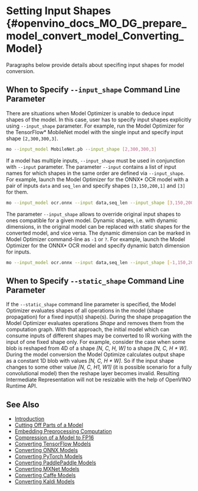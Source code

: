 # Setting Input Shapes {#openvino_docs_MO_DG_prepare_model_convert_model_Converting_Model}

Paragraphs below provide details about specifing input shapes for model conversion.

## When to Specify `--input_shape` Command Line Parameter <a name="when_to_specify_input_shapes"></a>
There are situations when Model Optimizer is unable to deduce input shapes of the model. In this case, user has to specify input shapes explicitly
using `--input_shape` parameter. For example, run the Model Optimizer for the TensorFlow* MobileNet model with the single input
and specify input shape `[2,300,300,3]`.

```sh
mo --input_model MobileNet.pb --input_shape [2,300,300,3]
```

If a model has multiple inputs, `--input_shape` must be used in conjunction with `--input` parameter.
The parameter `--input` contains a list of input names for which shapes in the same order are defined via `--input_shape`.
For example, launch the Model Optimizer for the ONNX* OCR model with a pair of inputs `data` and `seq_len` 
and specify shapes `[3,150,200,1]` and `[3]` for them.

```sh
mo --input_model ocr.onnx --input data,seq_len --input_shape [3,150,200,1],[3]
```

The parameter `--input_shape` allows to override original input shapes to ones compatible for a given model.
Dynamic shapes, i.e. with dynamic dimensions, in the original model can be replaced with static shapes for the converted model, and vice versa.
The dynamic dimension can be marked in Model Optimizer command-line as `-1` or `?`.
For example, launch the Model Optimizer for the ONNX* OCR model and specify dynamic batch dimension for inputs.

```sh
mo --input_model ocr.onnx --input data,seq_len --input_shape [-1,150,200,1],[-1]
```

## When to Specify `--static_shape` Command Line Parameter
If the `--static_shape` command line parameter is specified, the Model Optimizer evaluates shapes of all operations in the model (shape propagation)
for a fixed input(s) shape(s). During the shape propagation the Model Optimizer evaluates operations *Shape* and removes them from the computation graph.
With that approach, the initial model which can consume inputs of different shapes may be converted to IR working with the input of one fixed shape only.
For example, consider the case when some blob is reshaped from 4D of a shape *[N, C, H, W]* to a shape *[N, C, H \* W]*.
During the model conversion the Model Optimize calculates output shape as a constant 1D blob with values *[N, C, H \* W]*.
So if the input shape changes to some other value *[N, C, H1, W1]* (it is possible scenario for a fully convolutional model) then the reshape layer
becomes invalid. Resulting Intermediate Representation will not be resizable with the help of OpenVINO Runtime API.

## See Also
* [Introduction](../../Deep_Learning_Model_Optimizer_DevGuide.md)
* [Cutting Off Parts of a Model](Cutting_Model.md)
* [Embedding Preprocessing Computation](../Additional_Optimizations.md)
* [Compression of a Model to FP16](../FP16_Compression.md)
* [Converting TensorFlow Models](Convert_Model_From_TensorFlow.md)
* [Converting ONNX Models](Convert_Model_From_ONNX.md)
* [Converting PyTorch Models](Convert_Model_From_PyTorch.md)
* [Converting PaddlePaddle Models](Convert_Model_From_Paddle.md)
* [Converting MXNet Models](Convert_Model_From_MxNet.md)
* [Converting Caffe Models](Convert_Model_From_Caffe.md)
* [Converting Kaldi Models](Convert_Model_From_Kaldi.md)
